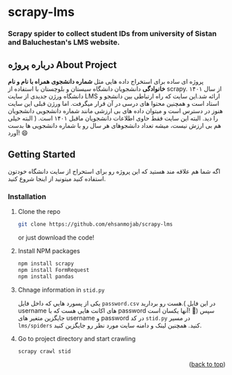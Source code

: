 # scrapy-lms
<h3>Scrapy spider to collect student IDs from university of Sistan and Baluchestan's LMS website.</h3>
<!-- Improved compatibility of back to top link: See: https://github.com/othneildrew/Best-README-Template/pull/73 -->
<a name="readme-top"></a>

<!-- ABOUT THE PROJECT -->
## درباره پروژه      About Project



پروژه ای ساده برای استخراج داده هایی مثل <b>شماره دانشجوی</b> <b> همراه با نام و نام خانوادگی</b> دانشجویان دانشگاه سیستان و بلوچستان با استفاده از scrapy.
از سال ۱۴۰۱ دانشگاه ورژن جدیدی از سایت LMS ارائه شد.این سایت که راه ارتباطی بین دانشجو و استاد است و همچنین محتوا های درسی در آن قرار میگرفت. اما ورژن قبلی این سایت هنوز در دسترس است و میتوان داده های بی ارزشی مانند شماره دانشجویی دانشجویان را دید. البته این سایت فقط حاوی اطلاعات دانشجویان ماقبل ۱۴۰۱ است. ( البته خیلی هم بی ارزش نیست، میشه تعداد دانشجوهای هر سال رو با شماره دانشجویی ها بدست آورد! 😄



<!-- GETTING STARTED -->
## Getting Started

اگه شما هم علاقه مند هستید که این پروژه رو برای استحراج از سایت دانشگاه خودتون استفاده کنید میتونید از اینجا شروع کنید.


### Installation

1. Clone the repo
   ```sh
   git clone https://github.com/ehsanmojab/scrapy-lms
   ```
   or just download the code!
   
3. Install NPM packages
   ```sh
   npm install scrapy
   npm install FormRequest
   npm install pandas
   ```
4. Chnage information in `stid.py`

   یکی از پسورد هایي که داخل فایل `password.csv` هست رو بردارید.( در این فایل username های اکانت هایی هست که با password آنها یکسان است! 😬)
 سپس جایگزین متغیر های username و password در کد `stid.py` در مسیر ‍`lms/spiders` کنید.
همچنین لینک و دامنه سایت مورد نظر رو جایگزین کنید.
6. Go to project directory and start crawling
   ```sh
   scrapy crawl stid
   ```


<p align="right">(<a href="#readme-top">back to top</a>)</p>
